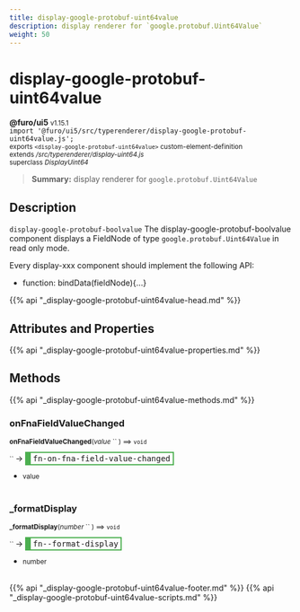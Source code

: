 ```yaml
---
title: display-google-protobuf-uint64value
description: display renderer for `google.protobuf.Uint64Value`
weight: 50
---
```


# display-google-protobuf-uint64value
**@furo/ui5** <small>v1.15.1</small>
<br>`import '@furo/ui5/src/typerenderer/display-google-protobuf-uint64value.js';`<small>
<br>exports `<display-google-protobuf-uint64value>` custom-element-definition
<br>extends */src/typerenderer/display-uint64.js*
<br>superclass *DisplayUint64*</small>

> **Summary:** display renderer for `google.protobuf.Uint64Value`

## Description

`display-google-protobuf-boolvalue`
The display-google-protobuf-boolvalue component displays a FieldNode of type `google.protobuf.Uint64Value` in read only mode.

Every display-xxx component should implement the following API:
- function: bindData(fieldNode){...}

{{% api "_display-google-protobuf-uint64value-head.md" %}}

## Attributes and Properties
{{% api "_display-google-protobuf-uint64value-properties.md" %}}






## Methods
{{% api "_display-google-protobuf-uint64value-methods.md" %}}


### **onFnaFieldValueChanged**
<small>**onFnaFieldValueChanged**(*value* `` ) ⟹ `void`</small>

<small>`` </small> →
<span  style="border-width:2px 2px 2px 10px; border-style: solid;border-color:  rgb(76, 175, 80);font-family:monospace; padding:2px 4px;">fn-on-fna-field-value-changed</span>



- <small>value </small>
<br><br>

### **_formatDisplay**
<small>**_formatDisplay**(*number* `` ) ⟹ `void`</small>

<small>`` </small> →
<span  style="border-width:2px 2px 2px 10px; border-style: solid;border-color:  rgb(76, 175, 80);font-family:monospace; padding:2px 4px;">fn--format-display</span>



- <small>number </small>
<br><br>





{{% api "_display-google-protobuf-uint64value-footer.md" %}}
{{% api "_display-google-protobuf-uint64value-scripts.md" %}}
